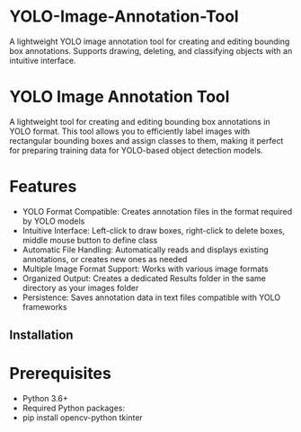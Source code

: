 # YOLO-Image-Annotation-Tool
A lightweight YOLO image annotation tool for creating and editing bounding box annotations. Supports drawing, deleting, and classifying objects with an intuitive interface.


# YOLO Image Annotation Tool
A lightweight tool for creating and editing bounding box annotations in YOLO format. This tool allows you to efficiently label images with rectangular bounding boxes and assign classes to them, making it perfect for preparing training data for YOLO-based object detection models.

# Features
* YOLO Format Compatible: Creates annotation files in the format required by YOLO models
* Intuitive Interface: Left-click to draw boxes, right-click to delete boxes, middle mouse button to define class
* Automatic File Handling: Automatically reads and displays existing annotations, or creates new ones as needed
* Multiple Image Format Support: Works with various image formats
* Organized Output: Creates a dedicated Results folder in the same directory as your images folder
* Persistence: Saves annotation data in text files compatible with YOLO frameworks

## Installation
# Prerequisites
* Python 3.6+
* Required Python packages:
* pip install opencv-python tkinter
